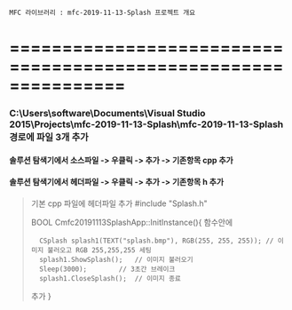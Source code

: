 
    MFC 라이브러리 : mfc-2019-11-13-Splash 프로젝트 개요
===============================================================
===============================================================
### C:\Users\software\Documents\Visual Studio 2015\Projects\mfc-2019-11-13-Splash\mfc-2019-11-13-Splash 경로에 파일 3개 추가 ###
#### 솔루션 탐색기에서 소스파일 -> 우클릭 -> 추가 -> 기존항목 cpp 추가 ####
#### 솔루션 탐색기에서 헤더파일 -> 우클릭 -> 추가 -> 기존항목  h 추가 ####
> 
> 기본 cpp 파일에 헤더파일 추가
> #include "Splash.h"
> 
> BOOL Cmfc20191113SplashApp::InitInstance(){
> 	함수안에
> 
> 		CSplash splash1(TEXT("splash.bmp"), RGB(255, 255, 255)); // 이미지 불러오고 RGB 255,255,255 세팅
> 		splash1.ShowSplash();	// 이미지 불러오기
> 		Sleep(3000);		// 3초간 브레이크
> 		splash1.CloseSplash();	// 이미지 종료
> 
> 	추가
> }
> 
